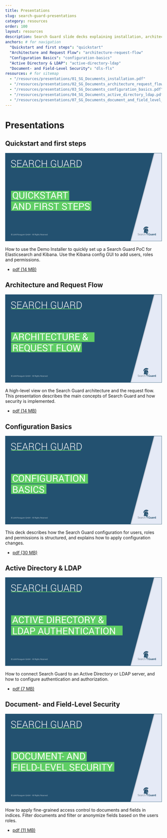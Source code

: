 ```yaml
---
title: Presentations
slug: search-guard-presentations
category: resources
order: 100
layout: resources
description: Search Guard slide decks explaining installation, architecture and features.
anchors: # for navigation
  "Quickstart and first steps": "quickstart"
  "Architecture and Request Flow": "architecture-request-flow"
  "Configuration Basics": "configuration-basics"
  "Active Directory & LDAP": "active-directory-ldap"
  "Document- and Field-Level Security": "dls-fls"      
resources: # for sitemap
  - "/resources/presentations/01_SG_Documents_installation.pdf"      
  - "/resources/presentations/02_SG_Documents_architecture_request_flow.pdf"
  - "/resources/presentations/03_SG_Documents_configuration_basics.pdf"
  - "/resources/presentations/04_SG_Documents_active_directory_ldap.pdf"
  - "/resources/presentations/07_SG_Documents_document_and_field_level_security.pdf"
---
```

<!---
Copryight 2017 floragunn GmbH
-->
# Presentations

<h2 id="quickstart">Quickstart and first steps</h2>
<div class="book">
	<div class="row">
		<div class="col-md-6">
			<a href="/resources/presentations/01_SG_Documents_installation.pdf" target="_blank">
				<img src="search_guard_installation.png" class="book-image" alt="book cover"> 
			</a>
		</div>
		<div class="col-md-6">
			<p class="book-description">How to use the Demo Installer to quickly set up a Search Guard PoC for Elasticsearch and Kibana. Use the Kibana config GUI to add users, roles and permissions. </p>
			<ul class="book-download-list">
				<li class="book-download-item">
					<a href="/resources/presentations/01_SG_Documents_installation.pdf" target="_blank">
						<i class="fa fa-file-pdf-o"></i> pdf  (14 MB) </a>
				</li>
			</ul>
		</div>
	</div>
</div>

<h2 id="architecture-request-flow">Architecture and Request Flow</h2>
<div class="book">
	<div class="row">
		<div class="col-md-6">
			<a href="/resources/presentations/02_SG_Documents_architecture_request_flow.pdf" target="_blank">
				<img src="search_guard_architecture_request_flow.png" class="book-image" alt="book cover"> 
			</a>
		</div>
		<div class="col-md-6">
			<p class="book-description">A high-level view on the Search Guard architecture and the request flow. This presentation describes the main concepts of Search Guard and how security is implemented.</p>
			<ul class="book-download-list">
				<li class="book-download-item">
					<a href="/resources/presentations/02_SG_Documents_architecture_request_flow.pdf" target="_blank">
						<i class="fa fa-file-pdf-o"></i> pdf  (14 MB) </a>
				</li>
			</ul>
		</div>
	</div>
</div>


<h2 id="configuration-basics">Configuration Basics</h2>
<div class="book">
	<div class="row">
		<div class="col-md-6">
			<a href="/resources/presentations/03_SG_Documents_configuration_basics.pdf" target="_blank">
				<img src="search_guard_configuration_basics.png" class="book-image" alt="book cover"> 
			</a>
		</div>
		<div class="col-md-6">
			<p class="book-description">This deck describes how the Search Guard configuration for users, roles and permissions is structured, and explains how to apply configuration changes.</p>
			<ul class="book-download-list">
				<li class="book-download-item">
					<a href="/resources/presentations/03_SG_Documents_configuration_basics.pdf" target="_blank">
						<i class="fa fa-file-pdf-o"></i> pdf  (30 MB) </a>
				</li>
			</ul>
		</div>
	</div>
</div>

<h2 id="active-directory-ldap">Active Directory & LDAP</h2>
<div class="book">
	<div class="row">
		<div class="col-md-6">
			<a href="/resources/presentations/04_SG_Documents_active_directory_ldap.pdf" target="_blank">
				<img src="elasticsearch_active_directory_ldap.png" class="book-image" alt="book cover"> 
			</a>		
		</div>
		<div class="col-md-6">
			<p class="book-description">How to connect Search Guard to an Active Directory or LDAP server, and how to configure authentication and authorization.</p>
			<ul class="book-download-list">
				<li class="book-download-item">
					<a href="/resources/presentations/04_SG_Documents_active_directory_ldap.pdf" target="_blank">
						<i class="fa fa-file-pdf-o"></i> pdf  (7 MB) </a>
				</li>
			</ul>
		</div>
	</div>
</div>

<h2 id="dls-fls">Document- and Field-Level Security</h2>

<div class="book">
	<div class="row">
		<div class="col-md-6">
			<a href="/resources/presentations/07_SG_Documents_document_and_field_level_security.pdf" target="_blank">
				<img src="elasticsearch_search_guard_document_field_level_security.png" class="book-image" alt="book cover"> 
			</a>		
		</div>
		<div class="col-md-6">
			<p class="book-description">How to apply fine-grained access control to documents and fields in indices. Filter documents and filter or anonymize fields based on the users roles.</p>
			<ul class="book-download-list">
				<li class="book-download-item">
					<a href="/resources/presentations/07_SG_Documents_document_and_field_level_security.pdf" target="_blank">
						<i class="fa fa-file-pdf-o"></i> pdf  (11 MB) </a>
				</li>
			</ul>
		</div>
	</div>
</div>